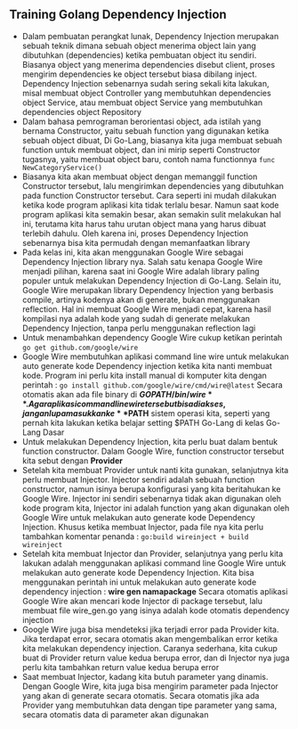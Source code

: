 ## Training Golang Dependency Injection

- Dalam pembuatan perangkat lunak, Dependency Injection merupakan sebuah teknik dimana sebuah object menerima object lain yang dibutuhkan (dependencies) ketika pembuatan object itu sendiri. Biasanya object yang menerima dependencies disebut client, proses mengirim dependencies ke object tersebut biasa dibilang inject. Dependency Injection sebenarnya sudah sering sekali kita lakukan, misal membuat object Controller yang membutuhkan dependencies object Service, atau membuat object Service yang membutuhkan dependencies object Repository
- Dalam bahasa pemrograman berorientasi object, ada istilah yang bernama Constructor, yaitu sebuah function yang digunakan ketika sebuah object dibuat, Di Go-Lang, biasanya kita juga membuat sebuah function untuk membuat object, dan ini mirip seperti Constructor tugasnya, yaitu membuat object baru, contoh nama functionnya `func NewCategoryService()`
- Biasanya kita akan membuat object dengan memanggil function Constructor tersebut, lalu mengirimkan dependencies yang dibutuhkan pada function Constructor tersebut. Cara seperti ini mudah dilakukan ketika kode program aplikasi kita tidak terlalu besar. Namun saat kode program aplikasi kita semakin besar, akan semakin sulit melakukan hal ini, terutama kita harus tahu urutan object mana yang harus dibuat terlebih dahulu. Oleh karena ini, proses Dependency Injection sebenarnya bisa kita permudah dengan memanfaatkan library
- Pada kelas ini, kita akan menggunakan Google Wire sebagai Dependency Injection library nya. Salah satu kenapa Google Wire menjadi pilihan, karena saat ini Google Wire adalah library paling populer untuk melakukan Dependency Injection di Go-Lang. Selain itu, Google Wire merupakan library Dependency Injection yang berbasis compile, artinya kodenya akan di generate, bukan menggunakan reflection. Hal ini membuat Google Wire menjadi cepat, karena hasil kompilasi nya adalah kode yang sudah di generate melakukan Dependency Injection, tanpa perlu menggunakan reflection lagi
- Untuk menambahkan dependency Google Wire cukup ketikan perintah `go get github.com/google/wire`
- Google Wire membutuhkan aplikasi command line wire untuk melakukan auto generate kode Dependency injection ketika kita nanti membuat kode. Program ini perlu kita install manual di komputer kita dengan perintah : `go install github.com/google/wire/cmd/wire@latest` Secara otomatis akan ada file binary di **$GOPATH/bin/wire** . Agar aplikasi command line wire tersebut bisa diakses, jangan lupa masukkan ke **$PATH** sistem operasi kita, seperti yang pernah kita lakukan ketika belajar setting $PATH Go-Lang di kelas Go-Lang Dasar
- Untuk melakukan Dependency Injection, kita perlu buat dalam bentuk function constructor. Dalam Google Wire, function constructor tersebut kita sebut dengan **Provider**
- Setelah kita membuat Provider untuk nanti kita gunakan, selanjutnya kita perlu membuat Injector. Injector sendiri adalah sebuah function constructor, namun isinya berupa konfigurasi yang kita beritahukan ke Google Wire. Injector ini sendiri sebenarnya tidak akan digunakan oleh kode program kita, Injector ini adalah function yang akan digunakan oleh Google Wire untuk melakukan auto generate kode Dependency Injection. Khusus ketika membuat Injector, pada file nya kita perlu tambahkan komentar penanda : `go:build wireinject + build wireinject`
- Setelah kita membuat Injector dan Provider, selanjutnya yang perlu kita lakukan adalah menggunakan aplikasi command line Google Wire untuk melakukan auto generate kode Dependency Injection. Kita bisa menggunakan perintah ini untuk melakukan auto generate kode dependency injection : **wire gen namapackage** Secara otomatis aplikasi Google Wire akan mencari kode Injector di package tersebut, lalu membuat file wire_gen.go yang isinya adalah kode otomatis dependency injection
- Google Wire juga bisa mendeteksi jika terjadi error pada Provider kita. Jika terdapat error, secara otomatis akan mengembalikan error ketika kita melakukan dependency injection. Caranya sederhana, kita cukup buat di Provider return value kedua berupa error, dan di Injector nya juga perlu kita tambahkan return value kedua berupa error
- Saat membuat Injector, kadang kita butuh parameter yang dinamis. Dengan Google Wire, kita juga bisa mengirim parameter pada Injector yang akan di generate secara otomatis. Secara otomatis jika ada Provider yang membutuhkan data dengan tipe parameter yang sama, secara otomatis data di parameter akan digunakan